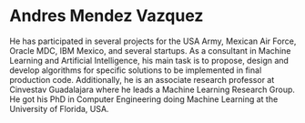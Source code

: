 # Andres Mendez Vazquez
He has participated in several projects for the USA Army, Mexican Air Force, Oracle MDC, IBM Mexico, and several startups. As a consultant in Machine Learning and Artificial Intelligence, his main task is to propose, design and develop algorithms for specific solutions to be implemented in final production code. Additionally, he is an associate research professor at Cinvestav Guadalajara where he leads a Machine Learning Research Group. He got his PhD in Computer Engineering doing Machine Learning at the University of Florida, USA.
  
 
